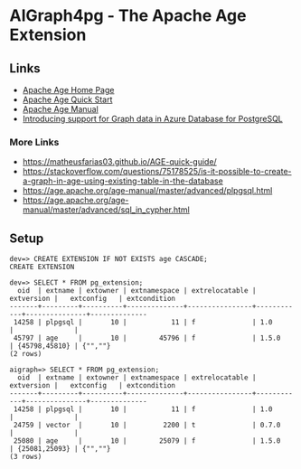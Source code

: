 # AIGraph4pg - The Apache Age Extension

## Links


- [Apache Age Home Page](https://age.apache.org/)
- [Apache Age Quick Start](https://age.apache.org/getstarted/quickstart/)
- [Apache Age Manual](https://age.apache.org/age-manual/master/intro/overview.html)
- [Introducing support for Graph data in Azure Database for PostgreSQL](https://techcommunity.microsoft.com/t5/azure-database-for-postgresql/introducing-support-for-graph-data-in-azure-database-for/ba-p/4275628)

### More Links

- https://matheusfarias03.github.io/AGE-quick-guide/
- https://stackoverflow.com/questions/75178525/is-it-possible-to-create-a-graph-in-age-using-existing-table-in-the-database
- https://age.apache.org/age-manual/master/advanced/plpgsql.html
- https://age.apache.org/age-manual/master/advanced/sql_in_cypher.html

## Setup

```
dev=> CREATE EXTENSION IF NOT EXISTS age CASCADE;
CREATE EXTENSION

dev=> SELECT * FROM pg_extension;
  oid  | extname | extowner | extnamespace | extrelocatable | extversion |   extconfig   | extcondition
-------+---------+----------+--------------+----------------+------------+---------------+--------------
 14258 | plpgsql |       10 |           11 | f              | 1.0        |               |
 45797 | age     |       10 |        45796 | f              | 1.5.0      | {45798,45810} | {"",""}
(2 rows)

aigraph=> SELECT * FROM pg_extension;
  oid  | extname | extowner | extnamespace | extrelocatable | extversion |   extconfig   | extcondition
-------+---------+----------+--------------+----------------+------------+---------------+--------------
 14258 | plpgsql |       10 |           11 | f              | 1.0        |               |
 24759 | vector  |       10 |         2200 | t              | 0.7.0      |               |
 25080 | age     |       10 |        25079 | f              | 1.5.0      | {25081,25093} | {"",""}
(3 rows)
```
